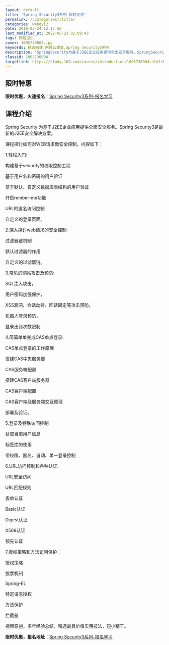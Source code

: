 ```yaml
---
layout: default
title: 'Spring Security3系列-限时优惠'
permalink: /:categories/:title/
categories: wangyi2
date: 2019-03-24 12:17:56
last_modified_at: 2022-05-23 02:09:43
tags: 网易提供
cover: 1005730004.jpg
keywords: 精选网课,网易云课堂,Spring Security3系列
description: 'SpringSecurity为基于J2EE企业应用提供全面安全服务。SpringSecurity3是最新的J2EE安全解'
classid: 1005730004
targetlink: https://study.163.com/course/introduction/1005730004.htm?share=1&shareId=1025206652&utm_campaign=share&utm_medium=iphoneShare&utm_source=&utm_u=1025206652
---
```


## 限时特惠

**限时优惠，火速报名**：[Spring Security3系列-报名学习](https://study.163.com/course/introduction/1005730004.htm?share=1&shareId=1025206652&utm_campaign=share&utm_medium=iphoneShare&utm_source=&utm_u=1025206652)

## 课程介绍

Spring Security 为基于J2EE企业应用提供全面安全服务。Spring Security3是最新的J2EE安全解决方案。

 

课程探讨如何对WEB请求做安全控制，内容如下：

1.轻松入门:

构建基于security的权限控制工程

基于用户名和密码的用户验证

基于默认、自定义数据库表结构的用户验证

开启rember-me功能

URL的匿名访问控制

自定义的登录页面。

 

2.深入探讨web请求的安全控制:

过滤器链机制

默认过滤器的作用

自定义的过滤器链。



3.常见的网站攻击及预防:

SQL注入攻击，

用户密码加强保护，

XSS漏洞、会话劫持、回话固定等攻击预防，

机器人登录预防，

登录出错次数限制



4.简简单单完成CAS单点登录:

CAS单点登录的工作原理

搭建CAS中央服务器

CAS服务端配置

搭建CAS客户端服务器

CAS客户端配置

CAS客户端及服务端交互原理

部署及验证。



5.登录及特殊访问控制

获取当前用户信息

标签库的使用

带权限、匿名、自动、单一登录控制



6.URL访问控制和各种认证:

URL安全访问

URL匹配规则

表单认证

Basic认证

Digest认证

X509认证

预先认证



7.授权策略和方法访问保护：

授权策略

投票机制

Spring-EL

特定请求授权

方法保护

拦截器



视频原创，多年经验总结，精选最具价值实用技法，短小精干。

**限时优惠，报名地址**：[Spring Security3系列-报名学习](https://study.163.com/course/introduction/1005730004.htm?share=1&shareId=1025206652&utm_campaign=share&utm_medium=iphoneShare&utm_source=&utm_u=1025206652)

